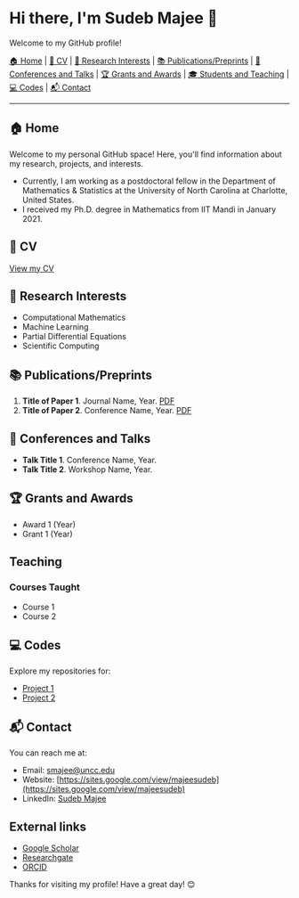 # Hi there, I'm Sudeb Majee 👋

Welcome to my GitHub profile!


[🏠 Home](#-home) | [📄 CV](#-cv) | [🔬 Research Interests](#-research-interests) | [📚 Publications/Preprints](#-publicationspreprints) | [🎤 Conferences and Talks](#-conferences-and-talks) | [🏆 Grants and Awards](#-grants-and-awards) | [🎓 Students and Teaching](#-students-and-teaching) | [💻 Codes](#-codes) | [📬 Contact](#-contact)

---

## 🏠 Home
Welcome to my personal GitHub space! Here, you'll find information about my research, projects, and interests.

- Currently, I am working as a postdoctoral fellow in the Department of Mathematics & Statistics at the University of North Carolina at Charlotte, United States.
- I received my Ph.D. degree in Mathematics from IIT Mandi in January 2021.
<!-- 💬 Ask me about web development, Python, JavaScript, or anything tech-related! -->
<!-- 📫 How to reach me: [Email](mailto:sudebmajee@example.com) | [LinkedIn](https://www.linkedin.com/in/sudebmajee) -->
<!-- ⚡ Fun fact: I love to read tech blogs and explore new gadgets. -->

## 📄 CV
[View my CV](link_to_your_cv.pdf)

## 🔬 Research Interests
- Computational Mathematics
- Machine Learning
- Partial Differential Equations
- Scientific Computing

## 📚 Publications/Preprints
1. **Title of Paper 1**. Journal Name, Year. [PDF](link_to_pdf)
2. **Title of Paper 2**. Conference Name, Year. [PDF](link_to_pdf)

## 🎤 Conferences and Talks
- **Talk Title 1**. Conference Name, Year.
- **Talk Title 2**. Workshop Name, Year.

## 🏆 Grants and Awards
- Award 1 (Year)
- Grant 1 (Year)

## Teaching
### **Courses Taught**
- Course 1
- Course 2

## 💻 Codes
Explore my repositories for:
- [Project 1](link_to_project)
- [Project 2](link_to_project)

## 📬 Contact
You can reach me at:
- Email: [smajee@uncc.edu](mailto:smajee@uncc.edu)
- Website: [https://sites.google.com/view/majeesudeb](https://sites.google.com/view/majeesudeb)
- LinkedIn: [Sudeb Majee](https://www.linkedin.com/in/sudeb-majee-9236b8103/)


## External links

- [Google Scholar](https://scholar.google.com/citations?user=v0zArlEAAAAJ&hl=en&oi=ao)
- [Researchgate](https://www.researchgate.net/profile/Sudeb-Majee)
- [ORCID](https://orcid.org/0000-0003-1266-4974)

Thanks for visiting my profile! Have a great day! 😊


